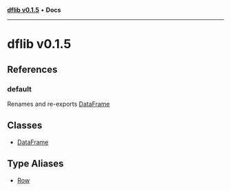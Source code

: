[**dflib v0.1.5**](README.md) • **Docs**

***

# dflib v0.1.5

## References

### default

Renames and re-exports [DataFrame](classes/DataFrame.md)

## Classes

- [DataFrame](classes/DataFrame.md)

## Type Aliases

- [Row](type-aliases/Row.md)
